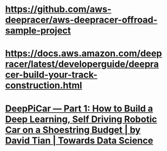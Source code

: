 # https://github.com/aws-deepracer/aws-deepracer-offroad-sample-project
# https://docs.aws.amazon.com/deepracer/latest/developerguide/deepracer-build-your-track-construction.html
# [DeepPiCar — Part 1: How to Build a Deep Learning, Self Driving Robotic Car on a Shoestring Budget | by David Tian | Towards Data Science](https://towardsdatascience.com/deeppicar-part-1-102e03c83f2c)
